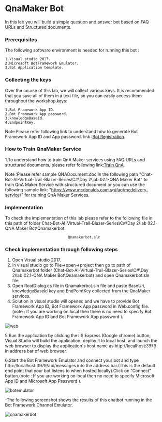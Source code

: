 # QnaMaker Bot

In this lab you will build a simple question and answer bot based on FAQ URLs and Structured documents.


### Prerequisites
The following software environment is needed for running this bot :

```
1.Visual studio 2017.
2.Microsoft BotFramework Emulator.
3.Bot Application template.
```

### Collecting the keys

Over the course of this lab, we will collect various keys. It is recommended that you save all of them in a text file, so you can easily access them throughout the workshop.keys:
```
1.Bot Framework App ID.
2.Bot Framework App password.
3.knowledgeBaseId.
4.EndpointKey.
```

Note:Please refer following link to understand how to generate Bot Framework App ID and App password.  link :[Bot Registration](https://docs.microsoft.com/en-us/azure/bot-service/bot-service-quickstart-registration?view=azure-bot-service-3.0).

### How to Train QnaMaker Service

1.To understand how to train QnA Maker services using FAQ URLs and structured documents, please refer following link:[Train QnA](https://docs.microsoft.com/en-us/azure/bot-service/bot-service-quickstart-registration?view=azure-bot-service-3.0).

Note :Please refer sample QNADocument.doc in the following path "Chat-Bot-AI-Virtual-Trail-Blazer-Series\C#\Day 2\lab 02.1-QNA Maker Bot" to train QnA Maker Service with structured document or you can use the following sample link: "https://www.mcdonalds.com.sg/faq/mcdelivery-service/" for training QnA Maker Services. 



### Implementation

To check the implementation of this lab please refer to the following file in this path of folder Chat-Bot-AI-Virtual-Trail-Blazer-Series\C#\Day 2\lab 02.1-QNA Maker Bot\Qnamakerbot:

```
                             Qnamakerbot.sln
```

### Check implementation through following steps

1. Open Visual studio 2017.
2. In visual studio go to File->open->project then go to path of Qnamakerbot folder (Chat-Bot-AI-Virtual-Trail-Blazer-Series\C#\Day 2\lab 02.1-QNA Maker Bot\Qnamakerbot) and open Qnamakerbot.sln file.
3. Open RootDialog.cs file in Qnamakerbot.sln file  and paste BaseUri, knowledgeBaseId key and EndPointKey collected from the QnaMaker services.
4. Solution in visual studio will opened and  we have to provide Bot Framework App ID, Bot Framework App password in Web.config file.(note : If you are working on local then there is no need to specify Bot Framework App ID and Bot Framework App password ).

![web](https://user-images.githubusercontent.com/31923904/40702591-1b000c26-6400-11e8-89a3-6bbbc4aaa6b8.png)


5.Run the application by clicking the IIS Express (Google chrome) button, Visual Studio will build the application, deploy it to local host, and launch the web browser to display the application's host name as http://localhost:3979 in address bar of web browser. 

6.Start the Bot Framework Emulator and connect your bot and type http://localhost:3979/api/messages into the address bar.(This is the default end point that your bot listens to when hosted locally).Click on “Connect” button.(note : If you are working on local then no need to specify Microsoft App ID and Microsoft App Password ).

  
![botemulator](https://user-images.githubusercontent.com/31923904/40710991-b411a8fe-6417-11e8-96e9-7bad98d7a192.png)

  -The following screenshot shows the results of this chatbot running in the Bot Framework Channel Emulator.

![qnamakerbot](https://user-images.githubusercontent.com/31923904/40873117-01c54882-6678-11e8-8eed-84748afe29ff.png)
                                    





